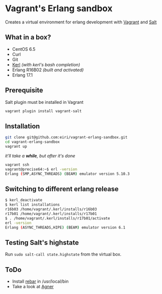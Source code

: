 # Vagrant's Erlang sandbox

Creates a virtual environment for erlang development with [Vagrant](http://www.vagrantup.com) and [Salt](http://docs.saltstack.com)

## What in a box?

  - CentOS 6.5
  - Curl
  - Git
  - [Kerl](https://github.com/spawngrid/kerl) _(with kerl's bash completion)_
  - Erlang R16B02 _(built and activated)_
  - Erlang 17.1

## Prerequisite

Salt plugin must be installed in Vagrant

```bash
vagrant plugin install vagrant-salt
```

## Installation

```bash
git clone git@github.com:eiri/vagrant-erlang-sandbox.git
cd vagrant-erlang-sandbox
vagrant up
```
_it'll take a **while**, but after it's done_
```bash
vagrant ssh
vagrant@precise64:~$ erl -version
Erlang (SMP,ASYNC_THREADS) (BEAM) emulator version 5.10.3
```

## Switching to different erlang release

```bash
$ kerl_deactivate
$ kerl list installations
r16b03 /home/vagrant/.kerl/installs/r16b03
r17b01 /home/vagrant/.kerl/installs/r17b01
$ . /home/vagrant/.kerl/installs/r17b01/activate
erl -version
Erlang (ASYNC_THREADS,HIPE) (BEAM) emulator version 6.1
```

## Testing Salt's highstate

Run `sudo salt-call state.highstate` from the virtual box.

## ToDo

  - Install [rebar](https://github.com/basho/rebar) in /usr/local/bin
  - Take a look at [Agner](https://github.com/agner/agner)